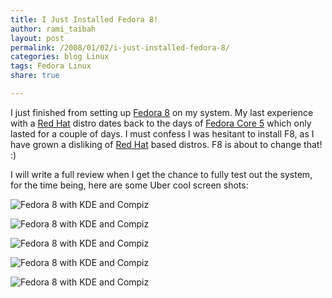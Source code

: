 ```yaml
---
title: I Just Installed Fedora 8!
author: rami_taibah
layout: post
permalink: /2008/01/02/i-just-installed-fedora-8/
categories: blog Linux
tags: Fedora Linux
share: true

---
```


I just finished from setting up [Fedora 8](http://docs.fedoraproject.org/release-notes/f8/en_US/) on my system. My last experience with a [Red Hat](http://en.wikipedia.org/wiki/Red_Hat_Linux) distro dates back to the days of [Fedora Core 5](http://www.redhat.com/magazine/018apr06/features/fc5_overview/) which only lasted for a couple of days. I must confess I was hesitant to install F8, as I have grown a disliking of [Red Hat](http://en.wikipedia.org/wiki/Red_Hat_Linux) based distros. F8 is about to change that! :)

I will write a full review when I get the chance to fully test out the system, for the time being, here are some Uber cool screen shots: 

![Fedora 8 with KDE and Compiz]({{site.baseurl}}/images/blog/fedora-8-screenshot-1.png)

![Fedora 8 with KDE and Compiz]({{site.baseurl}}/images/blog/fedora-8-screenshot-2.png)

![Fedora 8 with KDE and Compiz]({{site.baseurl}}/images/blog/fedora-8-screenshot-3.png)

![Fedora 8 with KDE and Compiz]({{site.baseurl}}/images/blog/fedora-8-screenshot-4.png)

![Fedora 8 with KDE and Compiz]({{site.baseurl}}/images/blog/fedora-8-screenshot-5.png)
